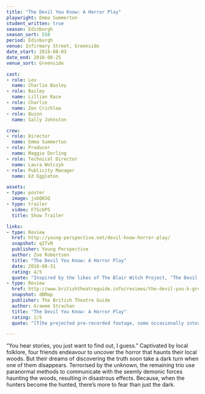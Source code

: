```yaml
---
title: "The Devil You Know: A Horror Play"
playwright: Emma Summerton
student_written: true
season: Edinburgh
season_sort: 550
period: Edinburgh
venue: Infirmary Street, Greenside
date_start: 2018-08-03
date_end: 2018-08-25
venue_sort: Greenside

cast:
- role: Lex
  name: Charlie Basley
- role: Bailey
  name: Lillian Race
- role: Charlie
  name: Zen Crichlow
- role: Quinn
  name: Sally Johnston

crew:
- role: Director
  name: Emma Summerton 
- role: Producer 
  name: Maggie Dorling 
- role: Technical Director
  name: Laura Wolczyk
- role: Publicity Manager
  name: Ed Eggleton

assets:
- type: poster
  image: jsbQ6SQ
- type: trailer
  video: F7ScbP5
  title: Show Trailer

links:
- type: Review
  href: http://young-perspective.net/devil-know-horror-play/
  snapshot: q1TvN
  publisher: Young Perspective
  author: Zoe Robertson
  title: "The Devil You Know: A Horror Play"
  date: 2018-08-31
  rating: 4/5
  quote: "Inspired by the likes of The Blair Witch Project, ‘The Devil You Know’ is, similarly, a little bit silly but entertaining."
- type: Review
  href: http://www.britishtheatreguide.info/reviews/the-devil-you-k-greenside-inf-16321
  snapshot: dBMap
  publisher: The British Theatre Guide
  author: Graeme Strachan
  title: "The Devil You Know: A Horror Play"
  rating: 1/5
  quote: "[T]he projected pre-recorded footage, some occasionally interesting uses of lighting and audio and a neat little trick with the staging all point towards some real effort and thought that have gone into the project."

---
```


“You hear stories, you just want to find out, I guess.”
Captivated by local folklore, four friends endeavour to uncover the horror that haunts their local woods. But their dreams of discovering the truth soon take a dark turn when one of them disappears. Terrorised by the unknown, the remaining trio use paranormal methods to communicate with the seemly demonic forces haunting the woods, resulting in disastrous effects. Because, when the hunters become the hunted, there’s more to fear than just the dark.
